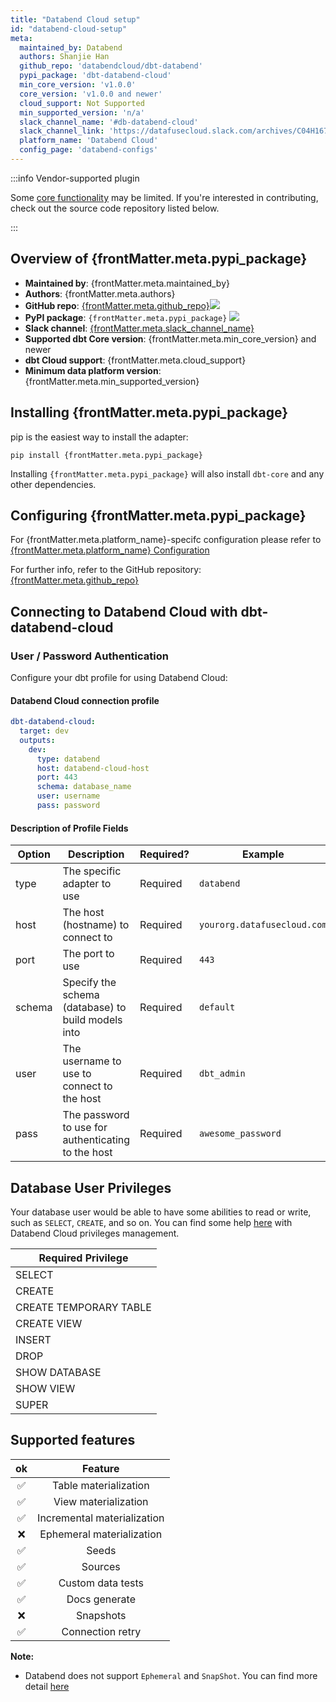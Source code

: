 ```yaml
---
title: "Databend Cloud setup"
id: "databend-cloud-setup"
meta:
  maintained_by: Databend
  authors: Shanjie Han
  github_repo: 'databendcloud/dbt-databend'
  pypi_package: 'dbt-databend-cloud'
  min_core_version: 'v1.0.0'
  core_version: 'v1.0.0 and newer'
  cloud_support: Not Supported
  min_supported_version: 'n/a'
  slack_channel_name: '#db-databend-cloud'
  slack_channel_link: 'https://datafusecloud.slack.com/archives/C04H167UABF'
  platform_name: 'Databend Cloud'
  config_page: 'databend-configs'
---
```


:::info Vendor-supported plugin

Some [core functionality](https://github.com/databendcloud/dbt-databend#supported-features) may be limited. 
If you're interested in contributing, check out the source code repository listed below.

:::

<h2> Overview of {frontMatter.meta.pypi_package} </h2>

<ul>
    <li><strong>Maintained by</strong>: {frontMatter.meta.maintained_by}</li>
    <li><strong>Authors</strong>: {frontMatter.meta.authors}</li>
    <li><strong>GitHub repo</strong>: <a href={`https://github.com/${frontMatter.meta.github_repo}`}>{frontMatter.meta.github_repo}</a><a href={`https://github.com/${frontMatter.meta.github_repo}`}><img src={`https://img.shields.io/github/stars/${frontMatter.meta.github_repo}?style=for-the-badge`}/></a></li>
    <li><strong>PyPI package</strong>: <code>{frontMatter.meta.pypi_package}</code> <a href={`https://badge.fury.io/py/${frontMatter.meta.pypi_package}`}><img src={`https://badge.fury.io/py/${frontMatter.meta.pypi_package}.svg`}/></a></li>
    <li><strong>Slack channel</strong>: <a href={frontMatter.meta.slack_channel_link}>{frontMatter.meta.slack_channel_name}</a></li>
    <li><strong>Supported dbt Core version</strong>: {frontMatter.meta.min_core_version} and newer</li>
    <li><strong>dbt Cloud support</strong>: {frontMatter.meta.cloud_support}</li>
    <li><strong>Minimum data platform version</strong>: {frontMatter.meta.min_supported_version}</li>
    </ul>


<h2> Installing {frontMatter.meta.pypi_package} </h2>

pip is the easiest way to install the adapter:

<code>pip install {frontMatter.meta.pypi_package}</code>

<p>Installing <code>{frontMatter.meta.pypi_package}</code> will also install <code>dbt-core</code> and any other dependencies.</p>

<h2> Configuring {frontMatter.meta.pypi_package} </h2>

<p>For {frontMatter.meta.platform_name}-specifc configuration please refer to <a href={frontMatter.meta.config_page}>{frontMatter.meta.platform_name} Configuration</a> </p>

<p>For further info, refer to the GitHub repository: <a href={`https://github.com/${frontMatter.meta.github_repo}`}>{frontMatter.meta.github_repo}</a></p>


## Connecting to Databend Cloud with **dbt-databend-cloud**

### User / Password Authentication

Configure your dbt profile for using Databend Cloud:

#### Databend Cloud connection profile
<File name='profiles.yml'>

```yaml
dbt-databend-cloud:
  target: dev
  outputs:
    dev:
      type: databend
      host: databend-cloud-host
      port: 443
      schema: database_name
      user: username
      pass: password
```

</File>

#### Description of Profile Fields

| Option   | Description                                          | Required? | Example             |
|----------|------------------------------------------------------|-----------|---------------------|
| type     | The specific adapter to use                          | Required  | `databend`              |
| host   | The host (hostname) to connect to                  | Required  | `yourorg.datafusecloud.com`  |
| port     | The port to use                                      | Required  | `443`              |
| schema   | Specify the schema (database) to build models into   | Required  | `default`         |
| user | The username to use to connect to the host         | Required  | `dbt_admin`         |
| pass | The password to use for authenticating to the host | Required  | `awesome_password`  |

## Database User Privileges

Your database user would be able to have some abilities to read or write, such as `SELECT`, `CREATE`, and so on.
You can find some help [here](https://docs.databend.com/using-databend-cloud/warehouses/connecting-a-warehouse) with Databend Cloud privileges management.

| Required Privilege     |
|------------------------|
| SELECT                 |
| CREATE                 |
| CREATE TEMPORARY TABLE |
| CREATE VIEW            |
| INSERT                 |
| DROP                   |
| SHOW DATABASE          |
| SHOW VIEW              |
| SUPER                  |

## Supported features

 | ok |           Feature           |
|:--:|:---------------------------:|
|  ✅ |    Table materialization    |
|  ✅ |    View materialization     |
|  ✅ | Incremental materialization |
|  ❌  |  Ephemeral materialization  |
|  ✅ |            Seeds            |
|  ✅ |           Sources           |
|  ✅ |      Custom data tests      |
|  ✅ |        Docs generate        |
|  ❌ |          Snapshots          |
|  ✅ |      Connection retry       |

**Note:**

* Databend does not support `Ephemeral` and `SnapShot`. You can find more detail [here](https://github.com/datafuselabs/databend/issues/8685)
